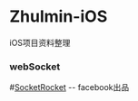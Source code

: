 # Zhulmin-iOS
iOS项目资料整理



### webSocket
#[SocketRocket](https://github.com/facebook/SocketRocket) -- facebook出品
